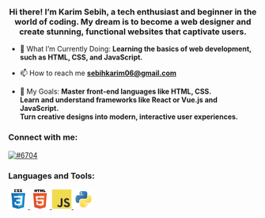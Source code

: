 <h3 align="center">Hi there! I’m Karim Sebih, a tech enthusiast and beginner in the world of coding. My dream is to become a web designer and create stunning, functional websites that captivate users.</h3>

- 🌱 What I’m Currently Doing: **Learning the basics of web development, such as HTML, CSS, and JavaScript.**

- 📫 How to reach me **sebihkarim06@gmail.com**

- 🎯 My Goals: **Master front-end languages like HTML, CSS.**
              <br> **Learn and understand frameworks like React or Vue.js and JavaScript.**
              <br> **Turn creative designs into modern, interactive user experiences.**

<h3 align="left">Connect with me:</h3>
<p align="left">
<a href="https://discord.gg/#6704" target="blank"><img align="center" src="https://raw.githubusercontent.com/rahuldkjain/github-profile-readme-generator/master/src/images/icons/Social/discord.svg" alt="#6704" height="30" width="40" /></a>
</p>

<h3 align="left">Languages and Tools:</h3>
<p align="left"> <a href="https://www.w3schools.com/css/" target="_blank" rel="noreferrer"> <img src="https://raw.githubusercontent.com/devicons/devicon/master/icons/css3/css3-original-wordmark.svg" alt="css3" width="40" height="40"/> </a> <a href="https://www.w3.org/html/" target="_blank" rel="noreferrer"> <img src="https://raw.githubusercontent.com/devicons/devicon/master/icons/html5/html5-original-wordmark.svg" alt="html5" width="40" height="40"/> </a> <a href="https://developer.mozilla.org/en-US/docs/Web/JavaScript" target="_blank" rel="noreferrer"> <img src="https://raw.githubusercontent.com/devicons/devicon/master/icons/javascript/javascript-original.svg" alt="javascript" width="40" height="40"/> </a> <a href="https://www.python.org" target="_blank" rel="noreferrer"> <img src="https://raw.githubusercontent.com/devicons/devicon/master/icons/python/python-original.svg" alt="python" width="40" height="40"/> </a> </p>
